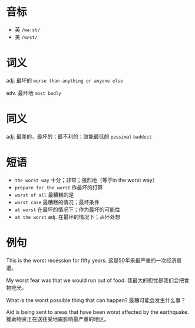 # 音标

- 英 `/wə:st/`
- 美 `/wɝst/`

# 词义

adj. 最坏的
`worse than anything or anyone else`

adv. 最坏地
`most badly`

# 同义

adj. 最差的，最坏的；最不利的；效能最低的
`pessimal` `baddest`

# 短语

- `the worst way` 十分；非常；强烈地（等于in the worst way）
- `prepare for the worst` 作最坏的打算
- `worst of all` 最糟糕的是
- `worst case` 最糟糕的情况；最坏条件
- `at worst` 在最坏的情况下；作为最坏的可能性
- `at the worst` adj. 在最坏的情况下；从坏处想

# 例句

This is the worst recession for fifty years.
这是50年来最严重的一次经济衰退。

My worst fear was that we would run out of food.
我最大的担忧是我们会把食物吃光。

What is the worst possible thing that can happen?
最糟可能会发生什么事？

Aid is being sent to areas that have been worst affected by the earthquake.
援助物资正在送往受地震影响最严重的地区。


